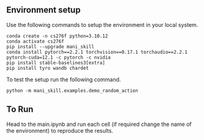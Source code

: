 



## Environment setup
Use the following commands to setup the environment in your local system.

```
conda create -n cs276f python=3.10.12
conda activate cs276f
pip install --upgrade mani_skill
conda install pytorch==2.2.1 torchvision==0.17.1 torchaudio==2.2.1 pytorch-cuda=12.1 -c pytorch -c nvidia
pip install stable-baselines3[extra]
pip install tyro wandb chardet
```
To test the setup run the following command.
```
python -m mani_skill.examples.demo_random_action
```

## To Run
Head to the main.ipynb and run each cell (if required change the name of the environment) to reproduce the results.
